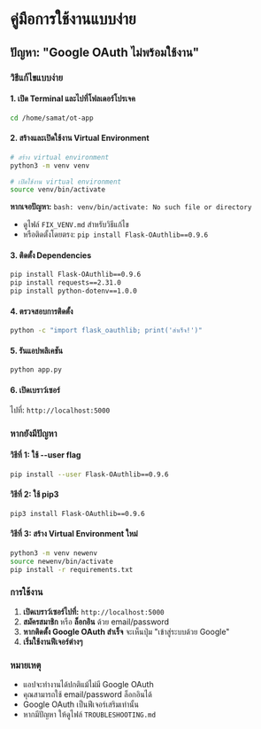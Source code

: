 # คู่มือการใช้งานแบบง่าย

## ปัญหา: "Google OAuth ไม่พร้อมใช้งาน"

### วิธีแก้ไขแบบง่าย

#### 1. เปิด Terminal และไปที่โฟลเดอร์โปรเจค
```bash
cd /home/samat/ot-app
```

#### 2. สร้างและเปิดใช้งาน Virtual Environment
```bash
# สร้าง virtual environment
python3 -m venv venv

# เปิดใช้งาน virtual environment
source venv/bin/activate
```

**หากเจอปัญหา:** `bash: venv/bin/activate: No such file or directory`
- ดูไฟล์ `FIX_VENV.md` สำหรับวิธีแก้ไข
- หรือติดตั้งโดยตรง: `pip install Flask-OAuthlib==0.9.6`

#### 3. ติดตั้ง Dependencies
```bash
pip install Flask-OAuthlib==0.9.6
pip install requests==2.31.0
pip install python-dotenv==1.0.0
```

#### 4. ตรวจสอบการติดตั้ง
```bash
python -c "import flask_oauthlib; print('สำเร็จ!')"
```

#### 5. รันแอปพลิเคชัน
```bash
python app.py
```

#### 6. เปิดเบราว์เซอร์
ไปที่: `http://localhost:5000`

### หากยังมีปัญหา

#### วิธีที่ 1: ใช้ --user flag
```bash
pip install --user Flask-OAuthlib==0.9.6
```

#### วิธีที่ 2: ใช้ pip3
```bash
pip3 install Flask-OAuthlib==0.9.6
```

#### วิธีที่ 3: สร้าง Virtual Environment ใหม่
```bash
python3 -m venv newenv
source newenv/bin/activate
pip install -r requirements.txt
```

### การใช้งาน

1. **เปิดเบราว์เซอร์ไปที่:** `http://localhost:5000`
2. **สมัครสมาชิก** หรือ **ล็อกอิน** ด้วย email/password
3. **หากติดตั้ง Google OAuth สำเร็จ** จะเห็นปุ่ม "เข้าสู่ระบบด้วย Google"
4. **เริ่มใช้งานฟีเจอร์ต่างๆ**

### หมายเหตุ

- แอปจะทำงานได้ปกติแม้ไม่มี Google OAuth
- คุณสามารถใช้ email/password ล็อกอินได้
- Google OAuth เป็นฟีเจอร์เสริมเท่านั้น
- หากมีปัญหา ให้ดูไฟล์ `TROUBLESHOOTING.md` 